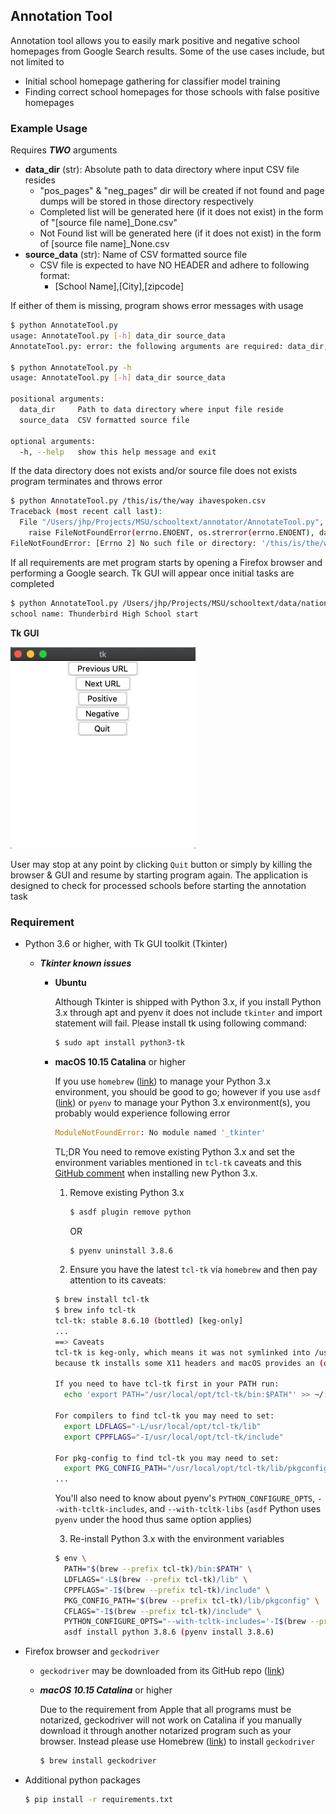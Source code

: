 ## Annotation Tool

Annotation tool allows you to easily mark positive and negative school homepages from Google Search results. Some of the use cases include, but not limited to

- Initial school homepage gathering for classifier model training
- Finding correct school homepages for those schools with false positive homepages



### Example Usage

Requires ***TWO*** arguments

- **data_dir** (str): Absolute path to data directory where input CSV file resides
  - "pos_pages" & "neg_pages" dir will be created if not found and page dumps will be stored in those directory respectively
  - Completed list will be generated here (if it does not exist) in the form of "[source file name]_Done.csv"
  - Not Found list will be generated here (if it does not exist) in the form of [source file name]_None.csv
- **source_data** (str): Name of CSV formatted source file
  - CSV file is expected to have NO HEADER and adhere to following format: 
    - [School Name],[City],[zipcode]

If either of them is missing, program shows error messages with usage

```bash
$ python AnnotateTool.py
usage: AnnotateTool.py [-h] data_dir source_data
AnnotateTool.py: error: the following arguments are required: data_dir, source_data

$ python AnnotateTool.py -h
usage: AnnotateTool.py [-h] data_dir source_data

positional arguments:
  data_dir     Path to data directory where input file reside
  source_data  CSV formatted source file

optional arguments:
  -h, --help   show this help message and exit
```

If the data directory does not exists and/or source file does not exists program terminates and throws error

```bash
$ python AnnotateTool.py /this/is/the/way ihavespoken.csv
Traceback (most recent call last):
  File "/Users/jhp/Projects/MSU/schooltext/annotator/AnnotateTool.py", line 46, in <module>
    raise FileNotFoundError(errno.ENOENT, os.strerror(errno.ENOENT), data_dir)
FileNotFoundError: [Errno 2] No such file or directory: '/this/is/the/way'
```

If all requirements are met program starts by opening a Firefox browser and performing a Google search. Tk GUI will appear once initial tasks are completed

```bash
$ python AnnotateTool.py /Users/jhp/Projects/MSU/schooltext/data/national1 NationalNew.csv
school name: Thunderbird High School start
```

**Tk GUI**

![Tk GUI](images/tkgui.png)

User may stop at any point by clicking `Quit` button or simply by killing the browser & GUI and resume by starting program again. The application is designed to check for processed schools before starting the annotation task



### Requirement

- Python 3.6 or higher, with Tk GUI toolkit (Tkinter)

  - ***Tkinter known issues***

    - **Ubuntu**

      Although Tkinter is shipped with Python 3.x, if you install Python 3.x through apt and pyenv it does not include `tkinter` and import statement will fail. Please install tk using following command:

      ```bash
      $ sudo apt install python3-tk
      ```

    - **macOS 10.15 Catalina** or higher

      If you use `homebrew` ([link](https://brew.sh/)) to manage your Python 3.x environment, you should be good to go; however if you use `asdf` ([link](https://asdf-vm.com/#/)) or `pyenv` to manage your Python 3.x environment(s), you probably would experience following error

      ```python
      ModuleNotFoundError: No module named '_tkinter'
      ```

       TL;DR You need to remove existing Python 3.x and set the environment variables mentioned in `tcl-tk` caveats and this [GitHub comment](https://github.com/pyenv/pyenv/issues/1375#issuecomment-533182043) when installing new Python 3.x.

      1. Remove existing Python 3.x

         ```bash
         $ asdf plugin remove python
         ```

         OR

         ```bash
         $ pyenv uninstall 3.8.6
         ```

         

      2. Ensure you have the latest `tcl-tk` via `homebrew` and then pay attention to its caveats:

      ```bash
      $ brew install tcl-tk
      $ brew info tcl-tk
      tcl-tk: stable 8.6.10 (bottled) [keg-only]
      ...
      ==> Caveats
      tcl-tk is keg-only, which means it was not symlinked into /usr/local,
      because tk installs some X11 headers and macOS provides an (older) Tcl/Tk.
      
      If you need to have tcl-tk first in your PATH run:
        echo 'export PATH="/usr/local/opt/tcl-tk/bin:$PATH"' >> ~/.zshrc
      
      For compilers to find tcl-tk you may need to set:
        export LDFLAGS="-L/usr/local/opt/tcl-tk/lib"
        export CPPFLAGS="-I/usr/local/opt/tcl-tk/include"
      
      For pkg-config to find tcl-tk you may need to set:
        export PKG_CONFIG_PATH="/usr/local/opt/tcl-tk/lib/pkgconfig"
      ...
      ```

      You'll also need to know about pyenv's `PYTHON_CONFIGURE_OPTS`, `--with-tcltk-includes`, and `--with-tcltk-libs` (`asdf` Python uses `pyenv` under the hood thus same option applies)

      3. Re-install Python 3.x with the environment variables

      ```bash
      $ env \
        PATH="$(brew --prefix tcl-tk)/bin:$PATH" \
        LDFLAGS="-L$(brew --prefix tcl-tk)/lib" \
        CPPFLAGS="-I$(brew --prefix tcl-tk)/include" \
        PKG_CONFIG_PATH="$(brew --prefix tcl-tk)/lib/pkgconfig" \
        CFLAGS="-I$(brew --prefix tcl-tk)/include" \
        PYTHON_CONFIGURE_OPTS="--with-tcltk-includes='-I$(brew --prefix tcl-tk)/include' --with-tcltk-libs='-L$(brew --prefix tcl-tk)/lib -ltcl8.6 -ltk8.6'" \
        asdf install python 3.8.6 (pyenv install 3.8.6)
      ```

      

- Firefox browser and `geckodriver`

  - `geckodriver` may be downloaded from its GitHub repo ([link](https://github.com/mozilla/geckodriver/releases))

  - ***macOS 10.15 Catalina*** or higher

    Due to the requirement from Apple that all programs must be notarized, geckodriver will not work on Catalina if you manually download it through another notarized program such as your browser. Instead please use Homebrew ([link](https://brew.sh/)) to install `geckodriver`

    ```bash
    $ brew install geckodriver
    ```

    

- Additional python packages

  ```bash
  $ pip install -r requirements.txt
  ```

  


